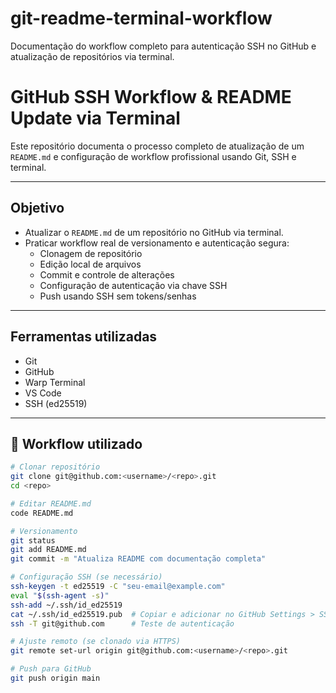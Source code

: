 # git-readme-terminal-workflow
Documentação do workflow completo para autenticação SSH no GitHub e atualização de repositórios via terminal.

# GitHub SSH Workflow & README Update via Terminal

Este repositório documenta o processo completo de atualização de um `README.md` e configuração de workflow profissional usando Git, SSH e terminal.

---

##  Objetivo

- Atualizar o `README.md` de um repositório no GitHub via terminal.
- Praticar workflow real de versionamento e autenticação segura:
  - Clonagem de repositório
  - Edição local de arquivos
  - Commit e controle de alterações
  - Configuração de autenticação via chave SSH
  - Push usando SSH sem tokens/senhas

---

##  Ferramentas utilizadas

- Git
- GitHub
- Warp Terminal
- VS Code
- SSH (ed25519)

---

## 🚀 Workflow utilizado

```bash
# Clonar repositório
git clone git@github.com:<username>/<repo>.git
cd <repo>

# Editar README.md
code README.md

# Versionamento
git status
git add README.md
git commit -m "Atualiza README com documentação completa"

# Configuração SSH (se necessário)
ssh-keygen -t ed25519 -C "seu-email@example.com"
eval "$(ssh-agent -s)"
ssh-add ~/.ssh/id_ed25519
cat ~/.ssh/id_ed25519.pub  # Copiar e adicionar no GitHub Settings > SSH keys
ssh -T git@github.com      # Teste de autenticação

# Ajuste remoto (se clonado via HTTPS)
git remote set-url origin git@github.com:<username>/<repo>.git

# Push para GitHub
git push origin main